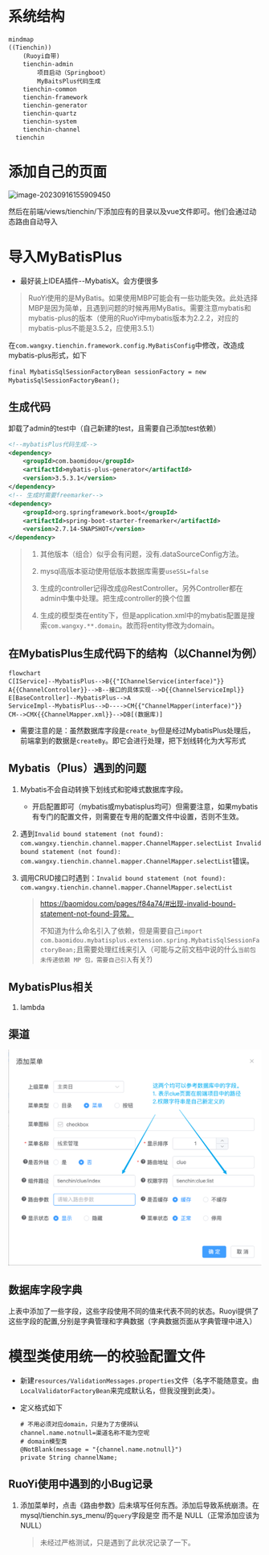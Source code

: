  # 系统结构

```mermaid
mindmap
((Tienchin))
	(Ruoyi自带)
    tienchin-admin
    	项目启动（Springboot）
    	MyBaitsPlus代码生成
    tienchin-common
    tienchin-framework
    tienchin-generator
    tienchin-quartz
    tienchin-system
	tienchin-channel
  tienchin
```





# 添加自己的页面

![image-20230916155909450](../../.Trash/TeinChin/FEATURE.assets/image-20230916155909450.png)

然后在前端/views/tienchin/下添加应有的目录以及vue文件即可。他们会通过动态路由自动导入

# 导入MyBatisPlus

+ 最好装上IDEA插件--MybatisX。会方便很多

> RuoYi使用的是MyBatis。如果使用MBP可能会有一些功能失效。此处选择MBP是因为简单，且遇到问题的时候再用MyBatis。需要注意mybatis和mybatis-plus的版本（使用的RuoYi中mybatis版本为2.2.2，对应的mybatis-plus不能是3.5.2，应使用3.5.1）

在`com.wangxy.tienchin.framework.config.MyBatisConfig`中修改，改造成mybatis-plus形式，如下

`final MybatisSqlSessionFactoryBean sessionFactory = new MybatisSqlSessionFactoryBean();`

## 生成代码

卸载了admin的test中（自己新建的test，且需要自己添加test依赖）

```xml
<!--mybatisPlus代码生成-->
<dependency>
    <groupId>com.baomidou</groupId>
    <artifactId>mybatis-plus-generator</artifactId>
    <version>3.5.3.1</version>
</dependency>
<!-- 生成时需要freemarker-->
<dependency>
    <groupId>org.springframework.boot</groupId>
    <artifactId>spring-boot-starter-freemarker</artifactId>
    <version>2.7.14-SNAPSHOT</version>
</dependency>
```

> 1. 其他版本（组合）似乎会有问题，没有.dataSourceConfig方法。
>
> 2. mysql高版本驱动使用低版本数据库需要`useSSL=false`
>
> 3. 生成的controller记得改成@RestController。另外Controller都在admin中集中处理。把生成controller的换个位置
> 4. 生成的模型类在entity下，但是application.xml中的mybatis配置是搜索`com.wangxy.**.domain`。故而将entity修改为domain。

## 在MybatisPlus生成代码下的结构（以Channel为例）

```mermaid
flowchart 
C[IService]--MybatisPlus-->B{{"IChannelService(interface)"}}
A{{ChannelController}}-->B--接口的具体实现-->D{{ChannelServiceImpl}}
E[BaseController]--MybatisPlus-->A
ServiceImpl--MybatisPlus-->D---->CM{{"ChannelMapper(interface)"}}
CM-->CMX{{ChannelMapper.xml}}-->DB[(数据库)]
```



+ 需要注意的是：虽然数据库字段是`create_by`但是经过MybatisPlus处理后，前端拿到的数据是`createBy`。即它会进行处理，把下划线转化为大写形式

## Mybatis（Plus）遇到的问题

1. Mybatis不会自动转换下划线式和驼峰式数据库字段。
   + 开启配置即可（mybatis或mybatisplus均可）但需要注意，如果mybatis有专门的配置文件，则需要在专用的配置文件中设置，否则不生效。

2. 遇到`Invalid bound statement (not found): com.wangxy.tienchin.channel.mapper.ChannelMapper.selectList Invalid bound statement (not found): com.wangxy.tienchin.channel.mapper.ChannelMapper.selectList`错误。

3. 调用CRUD接口时遇到：`Invalid bound statement (not found): com.wangxy.tienchin.channel.mapper.ChannelMapper.selectList`

   > https://baomidou.com/pages/f84a74/#出现-invalid-bound-statement-not-found-异常。
   >
   > 不知道为什么命名引入了依赖，但是需要自己`import com.baomidou.mybatisplus.extension.spring.MybatisSqlSessionFactoryBean;`且需要处理红线来引入（可能与之前文档中说的什么`当前包未传递依赖 MP 包，需要自己引入`有关?)

## MybatisPlus相关

1. lambda

## 渠道

![image-20230920213748863](./FEATURE.assets/image-20230920213748863.png)

## 数据库字段字典

上表中添加了一些字段，这些字段使用不同的值来代表不同的状态。Ruoyi提供了这些字段的配置,分别是字典管理和字典数据（字典数据页面从字典管理中进入）

# 模型类使用统一的校验配置文件

+ 新建`resources/ValidationMessages.properties`文件（名字不能随意变。由`LocalValidatorFactoryBean`来完成默认名，但我没搜到此类）。

+ 定义格式如下

  ```properties
  # 不用必须对应domain，只是为了方便辨认
  channel.name.notnull=渠道名称不能为空呢
  # domain模型类
  @NotBlank(message = "{channel.name.notnull}")
  private String channelName;
  ```

  

## RuoYi使用中遇到的小Bug记录

1. 添加菜单时，点击《路由参数》后未填写任何东西。添加后导致系统崩溃。在mysql/tienchin.sys_menu/的`query`字段是空 而不是 NULL（正常添加应该为NULL）

   > 未经过严格测试，只是遇到了此状况记录了一下。

